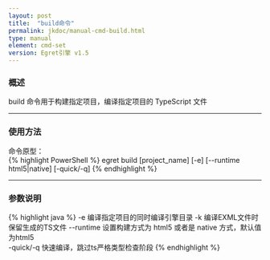 ```yaml
---
layout: post
title:  "build命令"
permalink: jkdoc/manual-cmd-build.html
type: manual
element: cmd-set
version: Egret引擎 v1.5
---
```

   
### 概述
   
build 命令用于构建指定项目，编译指定项目的 TypeScript 文件
    
------
     
### 使用方法

命令原型：    
{% highlight PowerShell %}
egret build [project_name] [-e] [--runtime html5|native] [-quick/-q]
{% endhighlight %}
      
-----
    
### 参数说明
    
{% highlight java %}
-e           编译指定项目的同时编译引擎目录
-k           编译EXML文件时保留生成的TS文件
--runtime    设置构建方式为 html5 或者是 native 方式，默认值为html5    
-quick/-q    快速编译，跳过ts严格类型检查阶段
{% endhighlight %}
     
     
     


